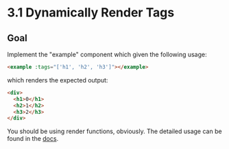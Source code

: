 # 3.1 Dynamically Render Tags

## Goal

Implement the "example" component which given the following usage:

```html
<example :tags="['h1', 'h2', 'h3']"></example>
```

which renders the expected output:

```html
<div>
  <h1>0</h1>
  <h2>1</h2>
  <h3>2</h3>
</div>
```

You should be using render functions, obviously. The detailed usage can be found in the [docs](https://vuejs.org/v2/guide/render-function.html#createElement-Arguments).
